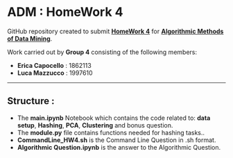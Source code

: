 # ADM : HomeWork 4

GitHub repository created to submit **[HomeWork 4](https://github.com/lucamaiano/ADM/tree/master/2022/Homework_4)** for [**Algorithmic Methods of Data Mining**](http://aris.me/index.php/data-mining-ds-2022).

Work carried out by **Group 4** consisting of the following members:

- **Erica Capocello** : 1862113
- **Luca Mazzucco** : 1997610

------------------------------------------

## Structure :

- The **main.ipynb** Notebook which contains the code related to: **data setup**, **Hashing**, **PCA**, **Clustering** and bonus question.
- The **module.py** file contains functions needed for hashing tasks..
- **CommandLine_HW4.sh** is the Command Line Question in .sh format.
- **Algorithmic Question.ipynb** is the answer to the Algorithmic Question.
